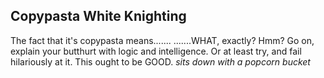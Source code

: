 ## Copypasta White Knighting ##

The fact that it's copypasta means.......
.......WHAT, exactly? Hmm?
Go on, explain your butthurt with logic and intelligence. Or at least try, and fail hilariously at it. This ought to be GOOD. _*sits down with a popcorn bucket*_